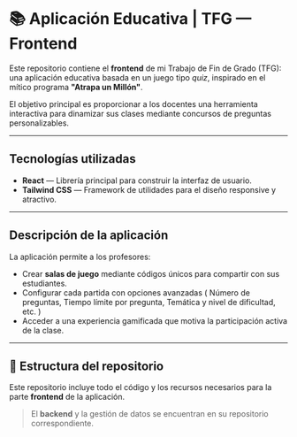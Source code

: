 # 📚 Aplicación Educativa | TFG — Frontend

Este repositorio contiene el **frontend** de mi Trabajo de Fin de Grado (TFG): una aplicación educativa basada en un juego tipo *quiz*, inspirado en el mítico programa **"Atrapa un Millón"**.  

El objetivo principal es proporcionar a los docentes una herramienta interactiva para dinamizar sus clases mediante concursos de preguntas personalizables.

---

## Tecnologías utilizadas

- **React** — Librería principal para construir la interfaz de usuario.
- **Tailwind CSS** — Framework de utilidades para el diseño responsive y atractivo.

---

## Descripción de la aplicación

La aplicación permite a los profesores:

- Crear **salas de juego** mediante códigos únicos para compartir con sus estudiantes.
- Configurar cada partida con opciones avanzadas ( Número de preguntas, Tiempo límite por pregunta, Temática y nivel de dificultad, etc. )
- Acceder a una experiencia gamificada que motiva la participación activa de la clase.

---

## 📂 Estructura del repositorio

Este repositorio incluye todo el código y los recursos necesarios para la parte **frontend** de la aplicación.  
> El **backend** y la gestión de datos se encuentran en su repositorio correspondiente.
